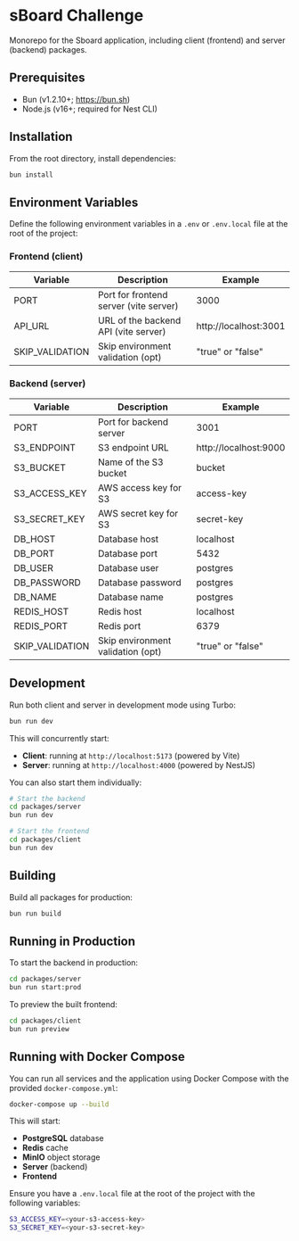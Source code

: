 # sBoard Challenge

Monorepo for the Sboard application, including client (frontend) and server (backend) packages.

## Prerequisites

- Bun (v1.2.10+; https://bun.sh)
- Node.js (v16+; required for Nest CLI)

## Installation

From the root directory, install dependencies:

```bash
bun install
```

## Environment Variables

Define the following environment variables in a `.env` or `.env.local` file at the root of the project:

### Frontend (client)

| Variable        | Description                            | Example               |
| --------------- | -------------------------------------- | --------------------- |
| PORT            | Port for frontend server (vite server) | 3000                  |
| API_URL         | URL of the backend API (vite server)   | http://localhost:3001 |
| SKIP_VALIDATION | Skip environment validation (opt)      | "true" or "false"     |

### Backend (server)

| Variable        | Description                       | Example               |
| --------------- | --------------------------------- | --------------------- |
| PORT            | Port for backend server           | 3001                  |
| S3_ENDPOINT     | S3 endpoint URL                   | http://localhost:9000 |
| S3_BUCKET       | Name of the S3 bucket             | bucket                |
| S3_ACCESS_KEY   | AWS access key for S3             | access-key            |
| S3_SECRET_KEY   | AWS secret key for S3             | secret-key            |
| DB_HOST         | Database host                     | localhost             |
| DB_PORT         | Database port                     | 5432                  |
| DB_USER         | Database user                     | postgres              |
| DB_PASSWORD     | Database password                 | postgres              |
| DB_NAME         | Database name                     | postgres              |
| REDIS_HOST      | Redis host                        | localhost             |
| REDIS_PORT      | Redis port                        | 6379                  |
| SKIP_VALIDATION | Skip environment validation (opt) | "true" or "false"     |

## Development

Run both client and server in development mode using Turbo:

```bash
bun run dev
```

This will concurrently start:

- **Client**: running at `http://localhost:5173` (powered by Vite)
- **Server**: running at `http://localhost:4000` (powered by NestJS)

You can also start them individually:

```bash
# Start the backend
cd packages/server
bun run dev

# Start the frontend
cd packages/client
bun run dev
```

## Building

Build all packages for production:

```bash
bun run build
```

## Running in Production

To start the backend in production:

```bash
cd packages/server
bun run start:prod
```

To preview the built frontend:

```bash
cd packages/client
bun run preview
```

## Running with Docker Compose

You can run all services and the application using Docker Compose with the provided `docker-compose.yml`:

```bash
docker-compose up --build
```

This will start:

- **PostgreSQL** database
- **Redis** cache
- **MinIO** object storage
- **Server** (backend)
- **Frontend**

Ensure you have a `.env.local` file at the root of the project with the following variables:

```bash
S3_ACCESS_KEY=<your-s3-access-key>
S3_SECRET_KEY=<your-s3-secret-key>
```

